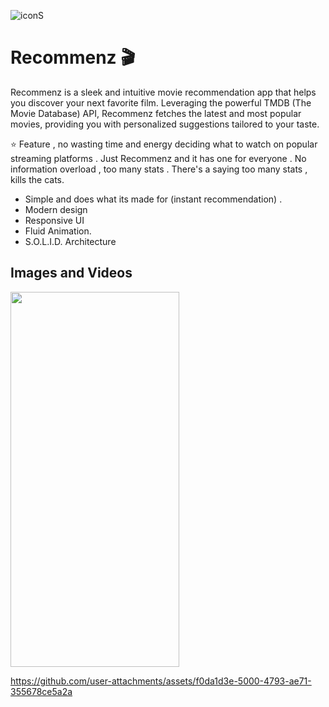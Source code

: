 
![iconS](https://github.com/user-attachments/assets/ba142cc0-7cb1-44b4-8109-cea30e210c56)
# Recommenz 🎬
Recommenz is a sleek and intuitive movie recommendation app that helps you discover your next favorite film. Leveraging the powerful TMDB (The Movie Database) API, Recommenz fetches the latest and most popular movies, providing you with personalized suggestions tailored to your taste.


⭐ Feature , no wasting time and energy deciding what to watch on popular streaming platforms . Just Recommenz and it has one for everyone . No information overload , too many stats . There's a saying too many stats , kills the cats.


- Simple and does what its made for (instant recommendation) .
- Modern design
- Responsive UI
- Fluid Animation.
- S.O.L.I.D. Architecture

## Images and Videos
<img width="270" height="600" src="https://github.com/user-attachments/assets/ecab7ddf-57ae-4ef6-b451-81463a4cbe7e"/>


https://github.com/user-attachments/assets/f0da1d3e-5000-4793-ae71-355678ce5a2a

